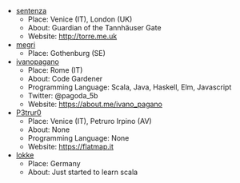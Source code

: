 - [sentenza](https://github.com/sentenza)
  - Place: Venice (IT), London (UK)
  - About: Guardian of the Tannhäuser Gate
  - Website: http://torre.me.uk
- [megri](https://github.com/megri)
  - Place: Gothenburg (SE)
- [ivanopagano](https://github.com/ivanopagano)
  - Place: Rome (IT)
  - About: Code Gardener
  - Programming Language: Scala, Java, Haskell, Elm, Javascript
  - Twitter: @pagoda_5b
  - Website: https://about.me/ivano_pagano
- [P3trur0](https://github.com/P3trur0)
  - Place: Venice (IT), Petruro Irpino (AV)
  - About: None
  - Programming Language: None
  - Website: https://flatmap.it
- [lokke](https://github.com/lokke-me)
  - Place: Germany
  - About: Just started to learn scala
